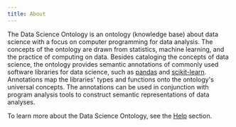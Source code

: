```yaml
---
title: About
---
```


The Data Science Ontology is an ontology (knowledge base) about data science with a focus on computer programming for data analysis. The concepts of the ontology are drawn from statistics, machine learning, and the practice of computing on data. Besides cataloging the concepts of data science, the ontology provides semantic annotations of commonly used software libraries for data science, such as [pandas](https://pandas.pydata.org/) and [scikit-learn](http://scikit-learn.org/). Annotations map the libraries' types and functions onto the ontology's universal concepts. The annotations can be used in conjunction with program analysis tools to construct semantic representations of data analyses.

To learn more about the Data Science Ontology, see the [Help](/help) section.
